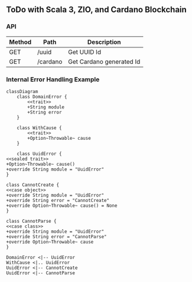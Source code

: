 ## ToDo with Scala 3, ZIO, and Cardano Blockchain

### API

| Method | Path        | Description              |
|--------|-------------|--------------------------|
| GET    | /uuid       | Get UUID Id              |
| GET    | /cardano    | Get Cardano generated Id |

### Internal Error Handling Example

```mermaid
classDiagram
    class DomainError {
        <<trait>>
        +String module
        +String error
    }

    class WithCause {
        <<trait>>
        +Option~Throwable~ cause
    }

    class UuidError {
<<sealed trait>>
+Option~Throwable~ cause()
+override String module = "UuidError"
}

class CannotCreate {
<<case object>>
+override String module = "UuidError"
+override String error = "CannotCreate"
+override Option~Throwable~ cause() = None
}

class CannotParse {
<<case class>>
+override String module = "UuidError"
+override String error = "CannotParse"
+override Option~Throwable~ cause
}

DomainError <|-- UuidError
WithCause <|.. UuidError
UuidError <|-- CannotCreate
UuidError <|-- CannotParse

```
